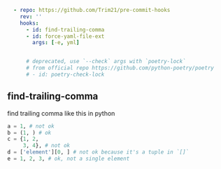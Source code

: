 ```yaml
  - repo: https://github.com/Trim21/pre-commit-hooks
    rev: ''
    hooks:
      - id: find-trailing-comma
      - id: force-yaml-file-ext
        args: [-e, yml]


      # deprecated, use `--check` args with `poetry-lock` 
      # from official repo https://github.com/python-poetry/poetry
      # - id: poetry-check-lock
```


## find-trailing-comma

find trailing comma like this in python

```python
a = 1, # not ok
b = (1, ) # ok
c = {1, 2,
     3, 4}, # not ok
d = ['element'][0, ] # not ok because it's a tuple in `[]`
e = 1, 2, 3, # ok, not a single element
```
